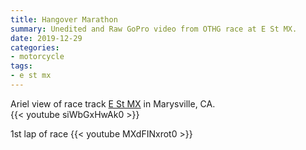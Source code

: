```yaml
---
title: Hangover Marathon
summary: Unedited and Raw GoPro video from OTHG race at E St MX.
date: 2019-12-29
categories:
- motorcycle
tags:
- e st mx
---
```


Ariel view of race track [E St MX](http://estreetmxpark.com) in Marysville, CA.  
{{< youtube siWbGxHwAk0 >}}
<br>

1st lap of race
{{< youtube MXdFINxrot0 >}}
